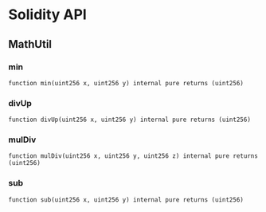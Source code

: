 # Solidity API

## MathUtil

### min

```solidity
function min(uint256 x, uint256 y) internal pure returns (uint256)
```

### divUp

```solidity
function divUp(uint256 x, uint256 y) internal pure returns (uint256)
```

### mulDiv

```solidity
function mulDiv(uint256 x, uint256 y, uint256 z) internal pure returns (uint256)
```

### sub

```solidity
function sub(uint256 x, uint256 y) internal pure returns (uint256)
```

